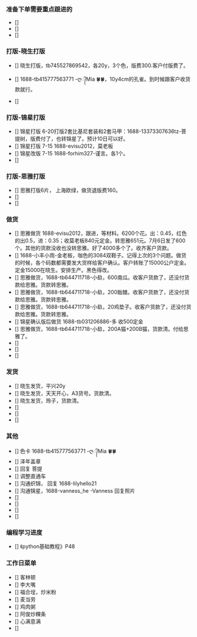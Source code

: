 ### 准备下单需要重点跟进的
- []
- [] 
- [] 

### 打版-晓生打版
- [] 晓生打版，tb745527869542，各20y，3个色，版费300.客户付版费了。
- [] 1688-tb415777563771 -ღ᭄Mia 🍀🍀，10y4cm的孔雀。到时候跟客户收货款就行。

- [] 

### 打版-锦星打版
- [] 锦星打版 6-20打版2套比基尼套装和2套马甲：1688-13373307636tz-菩提树，版费付了，也转锦星了。预计10日可以好。
- [] 锦星打版 7-15 1688-evisu2012，莫老板 
- [] 锦星改版 7-15 1688-forhim327-谨言。各1个。
- [] 

### 打版-思雅打版
- [] 思雅打版6片， 上海欧绿，做货退版费160。
- [] 
- [] 


### 做货
- [] 思雅做货 1688-evisu2012，跟进，等材料。6200个花。出：0.45，红色的出0.5，进：0.35；收莫老板840元定金。转思雅651元。7月6日发了600个。其他的货款没收也没转思雅。好了4000多个了。收齐客户货款。
- [] 1688-小丰小雨-金老板，咖色的3084双鞋子。记得上次的3个问题。做货的时候，各个码数都需要发大货样给客户确认。客户转账了15000公户定金。定金15000在晓生。安排生产。黑色得改。
- [] 思雅做货，1688-tb644711718-小镹，600南瓜。收客户货款了，还没付货款给思雅。货款转思雅。
- [] 思雅做货，1688-tb644711718-小镹，200骷髅。收客户货款了，还没付货款给思雅。货款转思雅。
- [] 思雅做货，1688-tb644711718-小镹，20鸡垫子。收客户货款了，还没付货款给思雅。货款转思雅。
- [] 锦星确认版后做货 1688-tb031206886-多 收500定金
- [] 思雅做货，1688-tb644711718-小镹，200A猫+200B猫，货款清。付给思雅了。
- [] 
- []
- [] 


### 发货
- [] 晓生发货，平兴20y
- [] 晓生发货，天天开心，A3货号。货款清。
- [] 晓生发货，玲子，货款清。
- [] 
- [] 
- [] 


### 其他
- [] 色卡 1688-tb415777563771 -ღ᭄Mia 🍀🍀
- [] 泽年盖章
- [] 回复 菩提
- [] 调整直通车
- [] 沟通织锦， 回复 1688-lilyhello21
- [] 沟通锦星，1688-vanness_he -Vanness 回复照片
- [] 
- [] 
- [] 
- [] 





### 编程学习进度
- [] 《python基础教程》P48


### 工作日菜单
- [] 客林顿
- [] 李大嘴
- [] 福合埕，炒米粉
- [] 麦当劳
- [] 鸡肉粥
- [] 阿俊炒粿条
- [] 心满意满
- [] 
